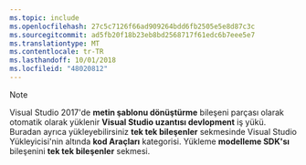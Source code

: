 ```yaml
---
ms.topic: include
ms.openlocfilehash: 27c5c7126f66ad909264bdd6fb2505e5e8d87c3c
ms.sourcegitcommit: ad5fb20f18b23eb8bd2568717f61edc6b7eee5e7
ms.translationtype: MT
ms.contentlocale: tr-TR
ms.lasthandoff: 10/01/2018
ms.locfileid: "48020812"
---
```

> [!NOTE]
> Visual Studio 2017'de **metin şablonu dönüştürme** bileşeni parçası olarak otomatik olarak yüklenir **Visual Studio uzantısı devlopment** iş yükü. Buradan ayrıca yükleyebilirsiniz **tek tek bileşenler** sekmesinde Visual Studio Yükleyicisi'nin altında **kod Araçları** kategorisi. Yükleme **modelleme SDK'sı** bileşenini **tek tek bileşenler** sekmesi.